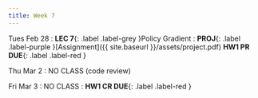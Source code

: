 ```yaml
---
title: Week 7
---
```


Tues Feb 28
: **LEC 7**{: .label .label-grey }Policy Gradient
    : **PROJ**{: .label .label-purple }[Assignment]({{ site.baseurl }}/assets/project.pdf) **HW1 PR DUE**{: .label .label-red }

Thu Mar 2
: NO CLASS (code review)

Fri Mar 3
: NO CLASS
    : **HW1 CR DUE**{: .label .label-red }